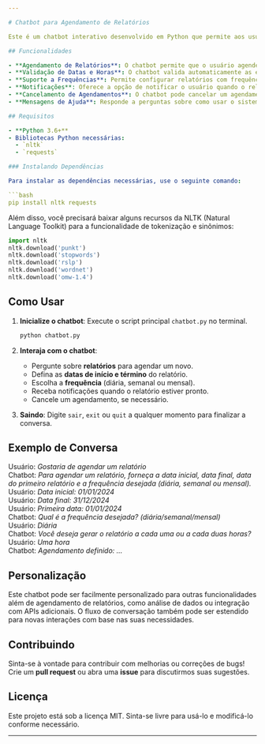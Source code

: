 ```yaml
---

# Chatbot para Agendamento de Relatórios

Este é um chatbot interativo desenvolvido em Python que permite aos usuários agendar relatórios de volumetria em CSV, de acordo com datas e frequências configuradas. Ele também pode notificar os usuários quando os relatórios estiverem prontos e permite o cancelamento de agendamentos.

## Funcionalidades

- **Agendamento de Relatórios**: O chatbot permite que o usuário agende relatórios periódicos fornecendo as datas de início, fim e a frequência desejada (diária, semanal ou mensal).
- **Validação de Datas e Horas**: O chatbot valida automaticamente as entradas de datas e horários para garantir que estejam no formato correto.
- **Suporte a Frequências**: Permite configurar relatórios com frequências diárias, semanais e mensais, com opções detalhadas para horários e dias específicos.
- **Notificações**: Oferece a opção de notificar o usuário quando o relatório estiver pronto.
- **Cancelamento de Agendamentos**: O chatbot pode cancelar um agendamento de relatório baseado no ID fornecido pelo usuário.
- **Mensagens de Ajuda**: Responde a perguntas sobre como usar o sistema e suas funcionalidades.

## Requisitos

- **Python 3.6+**
- Bibliotecas Python necessárias:
  - `nltk`
  - `requests`

### Instalando Dependências

Para instalar as dependências necessárias, use o seguinte comando:

```bash
pip install nltk requests
```

Além disso, você precisará baixar alguns recursos da NLTK (Natural Language Toolkit) para a funcionalidade de tokenização e sinônimos:

```python
import nltk
nltk.download('punkt')
nltk.download('stopwords')
nltk.download('rslp')
nltk.download('wordnet')
nltk.download('omw-1.4')
```

## Como Usar

1. **Inicialize o chatbot**: Execute o script principal `chatbot.py` no terminal.
   
   ```bash
   python chatbot.py
   ```

2. **Interaja com o chatbot**:
   - Pergunte sobre **relatórios** para agendar um novo.
   - Defina as **datas de início e término** do relatório.
   - Escolha a **frequência** (diária, semanal ou mensal).
   - Receba notificações quando o relatório estiver pronto.
   - Cancele um agendamento, se necessário.

3. **Saindo**: Digite `sair`, `exit` ou `quit` a qualquer momento para finalizar a conversa.

## Exemplo de Conversa

Usuário: *Gostaria de agendar um relatório*  
Chatbot: *Para agendar um relatório, forneça a data inicial, data final, data do primeiro relatório e a frequência desejada (diária, semanal ou mensal).*  
Usuário: *Data inicial: 01/01/2024*  
Usuário: *Data final: 31/12/2024*  
Usuário: *Primeira data: 01/01/2024*  
Chatbot: *Qual é a frequência desejada? (diária/semanal/mensal)*  
Usuário: *Diária*  
Chatbot: *Você deseja gerar o relatório a cada uma ou a cada duas horas?*  
Usuário: *Uma hora*  
Chatbot: *Agendamento definido: ...*

## Personalização

Este chatbot pode ser facilmente personalizado para outras funcionalidades além de agendamento de relatórios, como análise de dados ou integração com APIs adicionais. O fluxo de conversação também pode ser estendido para novas interações com base nas suas necessidades.

## Contribuindo

Sinta-se à vontade para contribuir com melhorias ou correções de bugs! Crie um **pull request** ou abra uma **issue** para discutirmos suas sugestões.

## Licença

Este projeto está sob a licença MIT. Sinta-se livre para usá-lo e modificá-lo conforme necessário.

---
```


